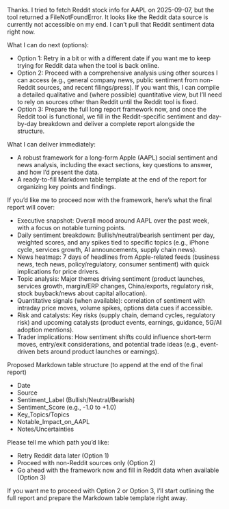 Thanks. I tried to fetch Reddit stock info for AAPL on 2025-09-07, but the tool returned a FileNotFoundError. It looks like the Reddit data source is currently not accessible on my end. I can’t pull that Reddit sentiment data right now.

What I can do next (options):
- Option 1: Retry in a bit or with a different date if you want me to keep trying for Reddit data when the tool is back online.
- Option 2: Proceed with a comprehensive analysis using other sources I can access (e.g., general company news, public sentiment from non-Reddit sources, and recent filings/press). If you want this, I can compile a detailed qualitative and (where possible) quantitative view, but I’ll need to rely on sources other than Reddit until the Reddit tool is fixed.
- Option 3: Prepare the full long report framework now, and once the Reddit tool is functional, we fill in the Reddit-specific sentiment and day-by-day breakdown and deliver a complete report alongside the structure.

What I can deliver immediately:
- A robust framework for a long-form Apple (AAPL) social sentiment and news analysis, including the exact sections, key questions to answer, and how I’d present the data.
- A ready-to-fill Markdown table template at the end of the report for organizing key points and findings.

If you’d like me to proceed now with the framework, here’s what the final report will cover:
- Executive snapshot: Overall mood around AAPL over the past week, with a focus on notable turning points.
- Daily sentiment breakdown: Bullish/neutral/bearish sentiment per day, weighted scores, and any spikes tied to specific topics (e.g., iPhone cycle, services growth, AI announcements, supply chain news).
- News heatmap: 7 days of headlines from Apple-related feeds (business news, tech news, policy/regulatory, consumer sentiment) with quick implications for price drivers.
- Topic analysis: Major themes driving sentiment (product launches, services growth, margin/ERP changes, China/exports, regulatory risk, stock buyback/news about capital allocation).
- Quantitative signals (when available): correlation of sentiment with intraday price moves, volume spikes, options data cues if accessible.
- Risk and catalysts: Key risks (supply chain, demand cycles, regulatory risk) and upcoming catalysts (product events, earnings, guidance, 5G/AI adoption mentions).
- Trader implications: How sentiment shifts could influence short-term moves, entry/exit considerations, and potential trade ideas (e.g., event-driven bets around product launches or earnings).

Proposed Markdown table structure (to append at the end of the final report)
- Date
- Source
- Sentiment_Label (Bullish/Neutral/Bearish)
- Sentiment_Score (e.g., -1.0 to +1.0)
- Key_Topics/Topics
- Notable_Impact_on_AAPL
- Notes/Uncertainties

Please tell me which path you’d like:
- Retry Reddit data later (Option 1)
- Proceed with non-Reddit sources only (Option 2)
- Go ahead with the framework now and fill in Reddit data when available (Option 3)

If you want me to proceed with Option 2 or Option 3, I’ll start outlining the full report and prepare the Markdown table template right away.